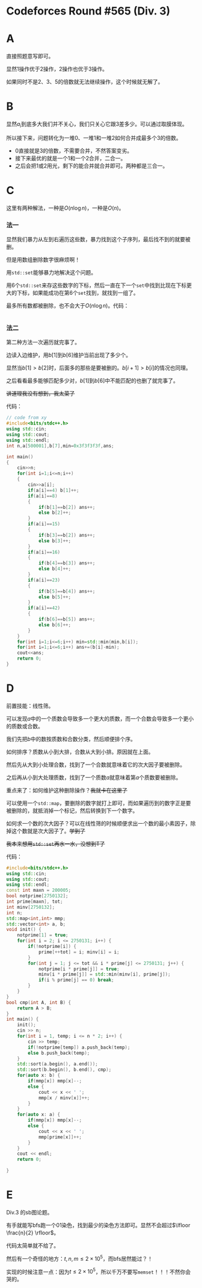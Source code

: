 # Codeforces Round #565 (Div. 3)

# A

直接照题意写即可。

显然1操作优于2操作，2操作也优于3操作。

如果同时不是2、3、5的倍数就无法继续操作，这个时候就无解了。

# B

显然$a_i$到底多大我们并不关心，我们只关心它跟3差多少。可以通过取膜体现。

所以接下来，问题转化为一堆0、一堆1和一堆2如何合并成最多个3的倍数。

- 0直接就是3的倍数，不需要合并，不然答案变劣。
- 接下来最优的就是一个1和一个2合并，二合一。
- 之后会把1或2用光，剩下的能合并就合并即可。两种都是三合一。

# C

这里有两种解法，一种是$O(n\log n)$，一种是$O(n)$。

### 法一

显然我们暴力从左到右遍历这些数，暴力找到这个子序列，最后找不到的就要被删。

但是用数组删除数字很麻烦啊！

用`std::set`能够暴力地解决这个问题。

用6个`std::set`来存这些数字的下标，然后一直在下一个`set`中找到比现在下标更大的下标，如果能成功在第6个`set`找到，就找到一组了。

最多所有数都被删除，也不会大于$O(n\log  n)$。代码：

```cpp

```

### 法二

第二种方法一次遍历就完事了。

边读入边维护，用$b[1]$到$b[6]$维护当前出现了多少个。

显然当$b[1]>b[2]$时，后面多的那些是要被删的。$b[i+1]>b[i]$的情况也同理。

之后看看最多能够匹配多少对，$b[1]$到$b[6]$中不能匹配的也删了就完事了。

~~讲道理我没有想到，我太菜了~~

代码：

```cpp
// code from xy
#include<bits/stdc++.h>
using std::cin;
using std::cout;
using std::endl;
int n,a[500001],b[7],min=0x3f3f3f3f,ans;

int main()
{
    cin>>n;
    for(int i=1;i<=n;i++)
    {
        cin>>a[i];
        if(a[i]==4) b[1]++;
        if(a[i]==8)
        {
            if(b[1]==b[2]) ans++;
            else b[2]++;
        }
        if(a[i]==15)
        {
            if(b[3]==b[2]) ans++;
            else b[3]++;
        }
        if(a[i]==16)
        {
            if(b[4]==b[3]) ans++;
            else b[4]++;
        }
        if(a[i]==23)
        {
            if(b[5]==b[4]) ans++;
            else b[5]++;
        }
        if(a[i]==42)
        {
            if(b[6]==b[5]) ans++;
            else b[6]++;
        }
    }
    for(int i=1;i<=6;i++) min=std::min(min,b[i]);
    for(int i=1;i<=6;i++) ans+=(b[i]-min);
    cout<<ans;
    return 0;
}
```

# D

前置技能：线性筛。

可以发现$a$中的一个质数会导致多一个更大的质数，而一个合数会导致多一个更小的质数或合数。

我们先把$b$中的数按质数和合数分类，然后顺便排个序。

如何排序？质数从小到大排，合数从大到小排。原因就在上面。

然后先从大到小处理合数，找到了一个合数就意味着它的次大因子要被删除。

之后再从小到大处理质数，找到了一个质数$a$就意味着第$a$个质数要被删除。

重点来了：如何维护这种删除操作？~~我就卡在这里了~~

可以使用一个`std::map`，要删除的数字就打上即可，而如果遍历到的数字正是要被删除的，就抵消掉一个标记，然后转换到下一个数字。

如何求一个数的次大因子？可以在线性筛的时候顺便求出一个数的最小素因子，除掉这个数就是次大因子了。~~学到了~~

~~我本来想用`std::set`再水一水，没想到T了~~

代码：

```cpp
#include<bits/stdc++.h>
using std::cin;
using std::cout;
using std::endl;
const int maxn = 200005;
bool notprime[2750132];
int prime[maxn], tot;
int minv[2750132];
int n;
std::map<int,int> mmp;
std::vector<int> a, b;
void init() {
    notprime[1] = true;
    for(int i = 2; i <= 2750131; i++) {
        if(!notprime[i]) {
            prime[++tot] = i; minv[i] = i;
        }
        for(int j = 1; j <= tot && i * prime[j] <= 2750131; j++) {
            notprime[i * prime[j]] = true;
            minv[i * prime[j]] = std::min(minv[i], prime[j]);
            if(i % prime[j] == 0) break;
        }
    }
}
bool cmp(int A, int B) {
    return A > B;
}
int main() {
    init();
    cin >> n;
    for(int i = 1, temp; i <= n * 2; i++) {
        cin >> temp;
        if(!notprime[temp]) a.push_back(temp);
        else b.push_back(temp);
    }
    std::sort(a.begin(), a.end());
    std::sort(b.begin(), b.end(), cmp);
    for(auto x: b) {
        if(mmp[x]) mmp[x]--;
        else {
            cout << x << ' ';
            mmp[x / minv[x]]++;
        }
    }
    for(auto x: a) {
        if(mmp[x]) mmp[x]--;
        else {
            cout << x << ' ';
            mmp[prime[x]]++;
        }
    }
    cout << endl;
    return 0;
    
}
```

# E

Div.3 的sb图论题。

有手就能写bfs跑一个01染色，找到最少的染色方法即可。显然不会超过$\lfloor \frac{n}{2} \rfloor$。

代码太简单就不给了。

然后有一个奇怪的地方：$t ,n,m\leq 2 \times 10^5$，而bfs居然能过？！

实现的时候注意一点：因为$t \leq 2 \times 10^5$，所以千万不要写`memset`！！！不然你会哭的。





